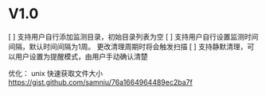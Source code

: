 #  V1.0

 [ ] 支持用户自行添加监测目录，初始目录列表为空
 [ ] 支持用户自行设置监测时间间隔，默认时间间隔为1周。 更改清理周期时将会触发扫描
 [ ] 支持静默清理，可以用户设置为提醒模式，由用户手动确认清楚
 
 
 优化：
 unix 快速获取文件大小 
 https://gist.github.com/samniu/76a1664964489ec2ba7f
 
 

